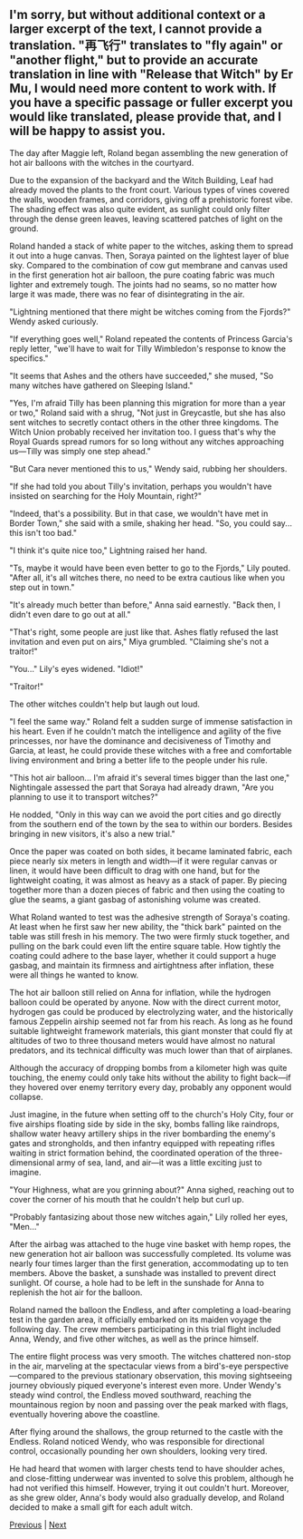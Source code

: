## I'm sorry, but without additional context or a larger excerpt of the text, I cannot provide a translation. "再飞行" translates to "fly again" or "another flight," but to provide an accurate translation in line with "Release that Witch" by Er Mu, I would need more content to work with. If you have a specific passage or fuller excerpt you would like translated, please provide that, and I will be happy to assist you.
The day after Maggie left, Roland began assembling the new generation of hot air balloons with the witches in the courtyard.



Due to the expansion of the backyard and the Witch Building, Leaf had already moved the plants to the front court. Various types of vines covered the walls, wooden frames, and corridors, giving off a prehistoric forest vibe. The shading effect was also quite evident, as sunlight could only filter through the dense green leaves, leaving scattered patches of light on the ground.



Roland handed a stack of white paper to the witches, asking them to spread it out into a huge canvas. Then, Soraya painted on the lightest layer of blue sky. Compared to the combination of cow gut membrane and canvas used in the first generation hot air balloon, the pure coating fabric was much lighter and extremely tough. The joints had no seams, so no matter how large it was made, there was no fear of disintegrating in the air.



"Lightning mentioned that there might be witches coming from the Fjords?" Wendy asked curiously.



"If everything goes well," Roland repeated the contents of Princess Garcia's reply letter, "we'll have to wait for Tilly Wimbledon's response to know the specifics."



"It seems that Ashes and the others have succeeded," she mused, "So many witches have gathered on Sleeping Island."



"Yes, I'm afraid Tilly has been planning this migration for more than a year or two," Roland said with a shrug, "Not just in Greycastle, but she has also sent witches to secretly contact others in the other three kingdoms. The Witch Union probably received her invitation too. I guess that's why the Royal Guards spread rumors for so long without any witches approaching us—Tilly was simply one step ahead."



"But Cara never mentioned this to us," Wendy said, rubbing her shoulders.



"If she had told you about Tilly's invitation, perhaps you wouldn't have insisted on searching for the Holy Mountain, right?"



"Indeed, that's a possibility. But in that case, we wouldn't have met in Border Town," she said with a smile, shaking her head. "So, you could say... this isn't too bad."



"I think it's quite nice too," Lightning raised her hand.



"Ts, maybe it would have been even better to go to the Fjords," Lily pouted. "After all, it's all witches there, no need to be extra cautious like when you step out in town."



"It's already much better than before," Anna said earnestly. "Back then, I didn't even dare to go out at all."



"That's right, some people are just like that. Ashes flatly refused the last invitation and even put on airs," Miya grumbled. "Claiming she's not a traitor!"



"You..." Lily's eyes widened. "Idiot!"



"Traitor!"



The other witches couldn't help but laugh out loud.



"I feel the same way." Roland felt a sudden surge of immense satisfaction in his heart. Even if he couldn't match the intelligence and agility of the five princesses, nor have the dominance and decisiveness of Timothy and Garcia, at least, he could provide these witches with a free and comfortable living environment and bring a better life to the people under his rule.



"This hot air balloon... I'm afraid it's several times bigger than the last one," Nightingale assessed the part that Soraya had already drawn, "Are you planning to use it to transport witches?"



He nodded, "Only in this way can we avoid the port cities and go directly from the southern end of the town by the sea to within our borders. Besides bringing in new visitors, it's also a new trial."



Once the paper was coated on both sides, it became laminated fabric, each piece nearly six meters in length and width—if it were regular canvas or linen, it would have been difficult to drag with one hand, but for the lightweight coating, it was almost as heavy as a stack of paper. By piecing together more than a dozen pieces of fabric and then using the coating to glue the seams, a giant gasbag of astonishing volume was created.



What Roland wanted to test was the adhesive strength of Soraya's coating. At least when he first saw her new ability, the "thick bark" painted on the table was still fresh in his memory. The two were firmly stuck together, and pulling on the bark could even lift the entire square table. How tightly the coating could adhere to the base layer, whether it could support a huge gasbag, and maintain its firmness and airtightness after inflation, these were all things he wanted to know.



The hot air balloon still relied on Anna for inflation, while the hydrogen balloon could be operated by anyone. Now with the direct current motor, hydrogen gas could be produced by electrolyzing water, and the historically famous Zeppelin airship seemed not far from his reach. As long as he found suitable lightweight framework materials, this giant monster that could fly at altitudes of two to three thousand meters would have almost no natural predators, and its technical difficulty was much lower than that of airplanes.



Although the accuracy of dropping bombs from a kilometer high was quite touching, the enemy could only take hits without the ability to fight back—if they hovered over enemy territory every day, probably any opponent would collapse.



Just imagine, in the future when setting off to the church's Holy City, four or five airships floating side by side in the sky, bombs falling like raindrops, shallow water heavy artillery ships in the river bombarding the enemy's gates and strongholds, and then infantry equipped with repeating rifles waiting in strict formation behind, the coordinated operation of the three-dimensional army of sea, land, and air—it was a little exciting just to imagine.



"Your Highness, what are you grinning about?" Anna sighed, reaching out to cover the corner of his mouth that he couldn't help but curl up.



"Probably fantasizing about those new witches again," Lily rolled her eyes, "Men..."



After the airbag was attached to the huge vine basket with hemp ropes, the new generation hot air balloon was successfully completed. Its volume was nearly four times larger than the first generation, accommodating up to ten members. Above the basket, a sunshade was installed to prevent direct sunlight. Of course, a hole had to be left in the sunshade for Anna to replenish the hot air for the balloon.



Roland named the balloon the Endless, and after completing a load-bearing test in the garden area, it officially embarked on its maiden voyage the following day. The crew members participating in this trial flight included Anna, Wendy, and five other witches, as well as the prince himself.



The entire flight process was very smooth. The witches chattered non-stop in the air, marveling at the spectacular views from a bird's-eye perspective—compared to the previous stationary observation, this moving sightseeing journey obviously piqued everyone's interest even more. Under Wendy's steady wind control, the Endless moved southward, reaching the mountainous region by noon and passing over the peak marked with flags, eventually hovering above the coastline.



After flying around the shallows, the group returned to the castle with the Endless. Roland noticed Wendy, who was responsible for directional control, occasionally pounding her own shoulders, looking very tired.



He had heard that women with larger chests tend to have shoulder aches, and close-fitting underwear was invented to solve this problem, although he had not verified this himself. However, trying it out couldn't hurt. Moreover, as she grew older, Anna's body would also gradually develop, and Roland decided to make a small gift for each adult witch.





[Previous](CH0250.md) | [Next](CH0252.md)
